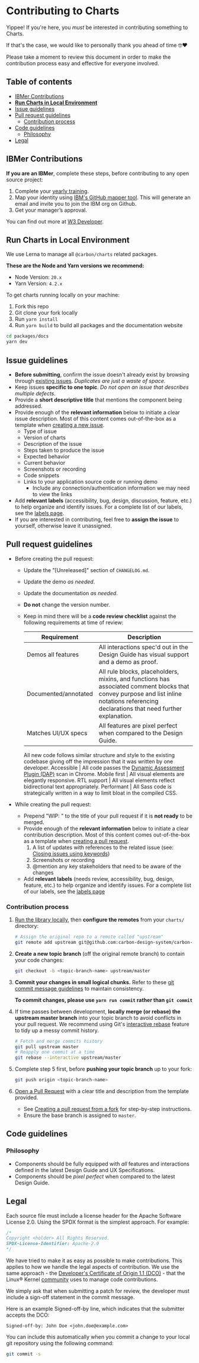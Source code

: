 # Contributing to Charts

Yippee! If you're here, you _must_ be interested in contributing something to Charts.

If that's the case, we would like to personally thank you ahead of time 🤓❤️

Please take a moment to review this document in order to make the contribution process easy and
effective for everyone involved.

## Table of contents

- [IBMer Contributions](#IBMer-Contributions)
- **[Run Charts in Local Environment](#run-charts-in-local-environment)**
- [Issue guidelines](#issue-guidelines)
- [Pull request guidelines](#pull-request-guidelines)
  - [Contribution process](#contribution-process)
- [Code guidelines](#code-guidelines)
  - [Philosophy](#philosophy)
- [Legal](#legal)

## IBMer Contributions

**If you are an IBMer**, complete these steps, before contributing to any open source project:

1. Complete your [yearly training](https://ibm.biz/BdzGnB).
2. Map your identity using [IBM's GitHub mapper tool](https://gh-user-map.dal1a.cirrus.ibm.com/).
   This will generate an email and invite you to join the IBM org on Github.
3. Get your manager’s approval.

You can find out more at
[W3 Developer](https://w3.ibm.com/developer/docs/open-source/contributing/).

## Run Charts in Local Environment

We use Lerna to manage all `@carbon/charts` related packages.

**These are the Node and Yarn versions we recommend:**

- Node Version: `20.x`
- Yarn Version: `4.2.x`

To get charts running locally on your machine:

1. Fork this repo
2. Git clone your fork locally
3. Run `yarn install`
4. Run `yarn build` to build all packages and the documentation website

```sh
cd packages/docs
yarn dev
```

## Issue guidelines

- **Before submitting**, confirm the issue doesn't already exist by browsing through
  [existing issues](https://github.com/carbon-design-system/carbon-charts/issues). _Duplicates are
  just a waste of space._
- Keep issues **specific to one topic**. _Do not open an issue that describes multiple defects._
- Provide a **short descriptive title** that mentions the component being addressed.
- Provide enough of the **relevant information** below to initiate a clear issue description. Most
  of this content comes out-of-the-box as a template when
  [creating a new issue](https://github.com/carbon-design-system/carbon-charts/issues/new).
  - Type of issue
  - Version of charts
  - Description of the issue
  - Steps taken to produce the issue
  - Expected behavior
  - Current behavior
  - Screenshots or recording
  - Code snippets
  - Links to your application source code or running demo
    - Include any connection/authentication information we may need to view the links
- Add **relevant labels** (accessibility, bug, design, discussion, feature, etc.) to help organize
  and identify issues. For a complete list of our labels, see the
  [labels page](https://github.com/carbon-design-system/carbon-charts/labels).
- If you are interested in contributing, feel free to **assign the issue** to yourself, otherwise
  leave it unassigned.

## Pull request guidelines

- Before creating the pull request:

  - Update the "[Unreleased]" section of `CHANGELOG.md`.
  - Update the demo _as needed_.
  - Update the documentation _as needed_.
  - **Do not** change the version number.
  - Keep in mind there will be a **code review checklist** against the following requirements at
    time of review:

    | Requirement          | Description                                                                                                                                                                              |
    | -------------------- | ---------------------------------------------------------------------------------------------------------------------------------------------------------------------------------------- |
    | Demos all features   | All interactions spec'd out in the Design Guide has visual support and a demo as proof.                                                                                                  |
    | Documented/annotated | All rule blocks, placeholders, mixins, and functions has associated comment blocks that convey purpose and list inline notations referencing declarations that need further explanation. |
    | Matches UI/UX specs  | All features are pixel perfect when compared to the Design Guide.                                                                                                                        |

    All new code follows similar structure and style to the existing codebase giving off the
    impression that it was written by one developer. Accessible | All code passes the
    [Dynamic Assessment Plugin (DAP)](https://www.ibm.com/able/dynamic-assessment-plug-in.html) scan
    in Chrome. Mobile first | All visual elements are elegantly responsive. RTL support | All visual
    elements reflect bidirectional text appropriately. Performant | All Sass code is strategically
    written in a way to limit bloat in the compiled CSS.

- While creating the pull request:
  - Prepend "WIP: " to the title of your pull request if it is **not ready** to be merged.
  - Provide enough of the **relevant information** below to initiate a clear contribution
    description. Most of this content comes out-of-the-box as a template when
    [creating a pull request](https://github.com/carbon-design-system/carbon-charts/compare).
    1. A list of updates with references to the related issue (see:
       [Closing issues using keywords](https://help.github.com/articles/closing-issues-using-keywords/))
    2. Screenshots or recording
    3. @mention any key stakeholders that need to be aware of the changes
  - Add **relevant labels** (needs review, accessibility, bug, design, feature, etc.) to help
    organize and identify issues. For a complete list of our labels, see the
    [labels page](https://github.com/carbon-design-system/carbon-charts/labels)

### Contribution process

1. [Run the library locally](#run-charts-in-local-environment), then **configure the remotes** from
   your `charts/` directory:

   ```bash
   # Assign the original repo to a remote called "upstream"
   git remote add upstream git@github.com:carbon-design-system/carbon-charts.git
   ```

2. **Create a new topic branch** (off the original remote branch) to contain your code changes:

   ```bash
   git checkout -b <topic-branch-name> upstream/master
   ```

3. **Commit your changes in small logical chunks.** Refer to these
   [git commit message guidelines](http://tbaggery.com/2008/04/19/a-note-about-git-commit-messages.html)
   to maintain consistency.

   **To commit changes, please use `yarn run commit` rather than `git commit`**

4. If time passes between development, **locally merge (or rebase) the upstream master branch** into
   your topic branch to avoid conflicts in your pull request. We recommend using Git's
   [interactive rebase](https://help.github.com/articles/interactive-rebase) feature to tidy up a
   messy commit history.

   ```bash
   # Fetch and merge commits history
   git pull upstream master
   # Reapply one commit at a time
   git rebase --interactive upstream/master
   ```

5. Complete step 5 first, before **pushing your topic branch** up to your fork:

   ```bash
   git push origin <topic-branch-name>
   ```

6. [Open a Pull Request](https://github.com/carbon-design-system/carbon-charts/compare) with a clear
   title and description from the template provided.

   - See
     [Creating a pull request from a fork](https://help.github.com/articles/creating-a-pull-request-from-a-fork/)
     for step-by-step instructions.
   - Ensure the base branch is assigned to `master`.

## Code guidelines

### Philosophy

- Components should be fully equipped with _all_ features and interactions defined in the latest
  Design Guide and UX Specifications.
- Components should be _pixel perfect_ when compared to the latest Design Guide.

## Legal

Each source file must include a license header for the Apache Software License 2.0. Using the SPDX
format is the simplest approach. For example:

```javascript
/*
Copyright <holder> All Rights Reserved.
SPDX-License-Identifier: Apache-2.0
*/
```

We have tried to make it as easy as possible to make contributions. This applies to how we handle
the legal aspects of contribution. We use the same approach - the
[Developer's Certificate of Origin 1.1 (DCO)](https://developercertificate.org/) - that the Linux®
Kernel [community](https://elinux.org/Developer_Certificate_Of_Origin) uses to manage code
contributions.

We simply ask that when submitting a patch for review, the developer must include a sign-off
statement in the commit message.

Here is an example Signed-off-by line, which indicates that the submitter accepts the DCO:

```text
Signed-off-by: John Doe <john.doe@example.com>
```

You can include this automatically when you commit a change to your local git repository using the
following command:

```bash
git commit -s
```
